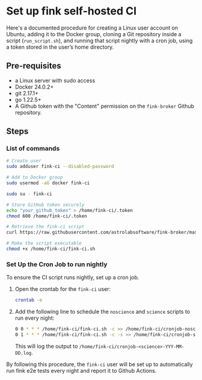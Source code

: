 # Set up fink self-hosted CI

Here's a documented procedure for creating a Linux user account on Ubuntu, adding it to the Docker group, cloning a Git repository inside a script (`run_script.sh`), and running that script nightly with a cron job, using a token stored in the user’s home directory.

## Pre-requisites

- a Linux server with sudo access
- Docker 24.0.2+
- git 2.17.1+
- go 1.22.5+
- A Github token with the "Content" permission on the `fink-broker` Github repository.

## Steps

### List of commands

```bash
# Create user
sudo adduser fink-ci --disabled-password

# Add to Docker group
sudo usermod -aG docker fink-ci

sudo su - fink-ci

# Store GitHub token securely
echo "your_github_token" > /home/fink-ci/.token
chmod 600 /home/fink-ci/.token

# Retrieve the fink-ci script
curl https://raw.githubusercontent.com/astrolabsoftware/fink-broker/master/e2e/fink-ci.sh

# Make the script executable
chmod +x /home/fink-ci/fink-ci.sh
```

### Set Up the Cron Job to run nightly
To ensure the CI script runs nightly, set up a cron job.

1. Open the crontab for the `fink-ci` user:

   ```bash
   crontab -e
   ```

2. Add the following line to schedule the `noscience` and `science` scripts to run every night:

   ```bash
   0 0 * * * /home/fink-ci/fink-ci.sh -c >> /home/fink-ci/cronjob-noscience-$(date +\%Y-\%m-\%d).log 2>&1
   0 1 * * * /home/fink-ci/fink-ci.sh -c -s >> /home/fink-ci/cronjob-science-$(date +\%Y-\%m-\%d).log 2>&1
   ```

   This will log the output to `/home/fink-ci/cronjob-<science>-YYY-MM-DD.log`.


By following this procedure, the `fink-ci` user will be set up to automatically run fink e2e tests every night and report it to Github Actions.